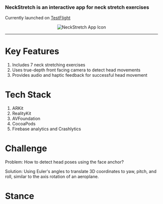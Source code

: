 ### NeckStretch is an interactive app for neck stretch exercises

Currently launched on <a href ="https://testflight.apple.com/join/fHOVyPP1">TestFlight</a>


<p align="center">
    <img src="https://raw.githubusercontent.com/xavierchia/NeckStretch/main/NeckStretch/Assets.xcassets/Giraffe.imageset/logoRounded.png" alt="NeckStretch App Icon"/>
</p>

-----
Key Features
=======
1. Includes 7 neck stretching exercises
2. Uses true-depth front facing camera to detect head movements
3. Provides audio and haptic feedback for successful head movement

Tech Stack
=======
1. ARKit
2. RealityKit
3. AVFoundation
4. CocoaPods 
5. Firebase analytics and Crashlytics

Challenge
=======
Problem: How to detect head poses using the face anchor?

Solution: Using Euler's angles to translate 3D coordinates to yaw, pitch, and roll, similar to the axis rotation of an aeroplane.
# Stance
